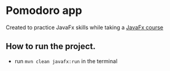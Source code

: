 # Pomodoro app

Created to practice JavaFx skills while taking a [JavaFx course](https://teamtreehouse.com/library/build-a-javafx-application) 

## How to run the project.
- run `mvn clean javafx:run` in the terminal